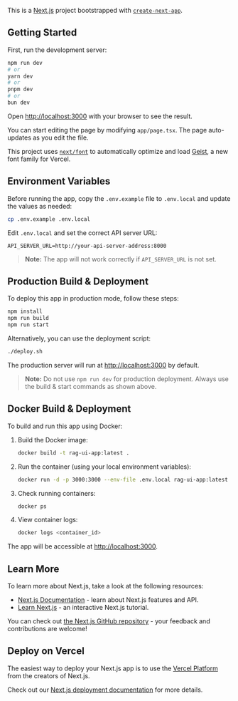 This is a [Next.js](https://nextjs.org) project bootstrapped with [`create-next-app`](https://nextjs.org/docs/app/api-reference/cli/create-next-app).

## Getting Started

First, run the development server:

```bash
npm run dev
# or
yarn dev
# or
pnpm dev
# or
bun dev
```

Open [http://localhost:3000](http://localhost:3000) with your browser to see the result.

You can start editing the page by modifying `app/page.tsx`. The page auto-updates as you edit the file.

This project uses [`next/font`](https://nextjs.org/docs/app/building-your-application/optimizing/fonts) to automatically optimize and load [Geist](https://vercel.com/font), a new font family for Vercel.

## Environment Variables

Before running the app, copy the `.env.example` file to `.env.local` and update the values as needed:

```bash
cp .env.example .env.local
```

Edit `.env.local` and set the correct API server URL:

```env
API_SERVER_URL=http://your-api-server-address:8000
```

> **Note:** The app will not work correctly if `API_SERVER_URL` is not set.

## Production Build & Deployment

To deploy this app in production mode, follow these steps:

```bash
npm install
npm run build
npm run start
```

Alternatively, you can use the deployment script:

```bash
./deploy.sh
```

The production server will run at [http://localhost:3000](http://localhost:3000) by default.

> **Note:** Do not use `npm run dev` for production deployment. Always use the build & start commands as shown above.

## Docker Build & Deployment

To build and run this app using Docker:

1. Build the Docker image:

    ```bash
    docker build -t rag-ui-app:latest .
    ```

2. Run the container (using your local environment variables):

    ```bash
    docker run -d -p 3000:3000 --env-file .env.local rag-ui-app:latest
    ```

3. Check running containers:

    ```bash
    docker ps
    ```

4. View container logs:

    ```bash
    docker logs <container_id>
    ```

The app will be accessible at [http://localhost:3000](http://localhost:3000).

## Learn More

To learn more about Next.js, take a look at the following resources:

- [Next.js Documentation](https://nextjs.org/docs) - learn about Next.js features and API.
- [Learn Next.js](https://nextjs.org/learn) - an interactive Next.js tutorial.

You can check out [the Next.js GitHub repository](https://github.com/vercel/next.js) - your feedback and contributions are welcome!

## Deploy on Vercel

The easiest way to deploy your Next.js app is to use the [Vercel Platform](https://vercel.com/new?utm_medium=default-template&filter=next.js&utm_source=create-next-app&utm_campaign=create-next-app-readme) from the creators of Next.js.

Check out our [Next.js deployment documentation](https://nextjs.org/docs/app/building-your-application/deploying) for more details.
